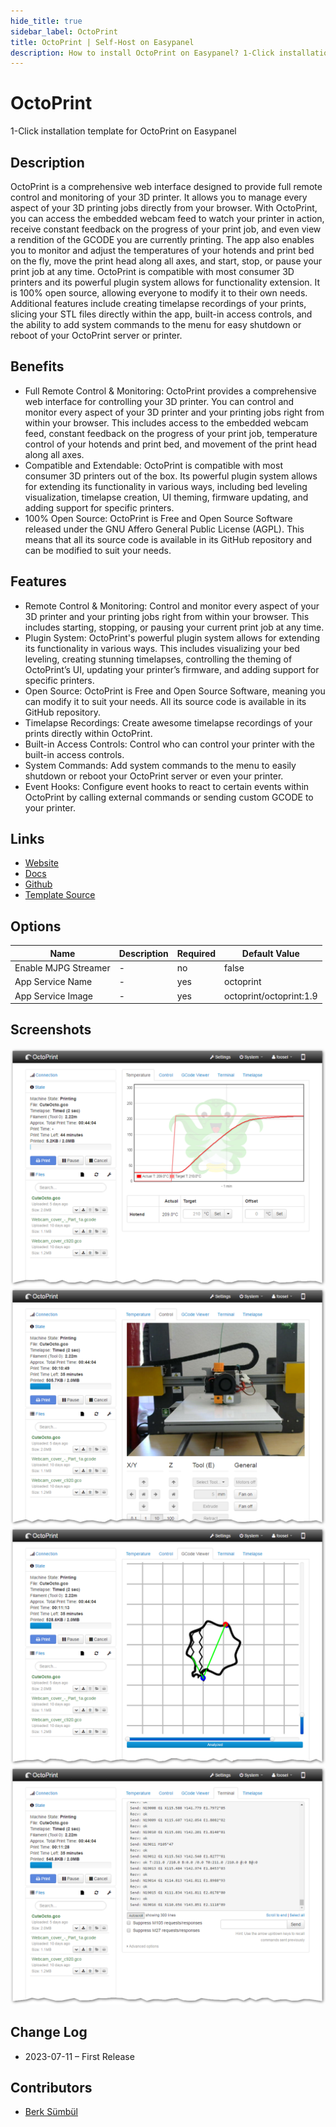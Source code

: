 ```yaml
---
hide_title: true
sidebar_label: OctoPrint
title: OctoPrint | Self-Host on Easypanel
description: How to install OctoPrint on Easypanel? 1-Click installation template for OctoPrint on Easypanel
---
```


<!-- generated -->

# OctoPrint

1-Click installation template for OctoPrint on Easypanel

## Description

OctoPrint is a comprehensive web interface designed to provide full remote control and monitoring of your 3D printer. It allows you to manage every aspect of your 3D printing jobs directly from your browser. With OctoPrint, you can access the embedded webcam feed to watch your printer in action, receive constant feedback on the progress of your print job, and even view a rendition of the GCODE you are currently printing. The app also enables you to monitor and adjust the temperatures of your hotends and print bed on the fly, move the print head along all axes, and start, stop, or pause your print job at any time. OctoPrint is compatible with most consumer 3D printers and its powerful plugin system allows for functionality extension. It is 100% open source, allowing everyone to modify it to their own needs. Additional features include creating timelapse recordings of your prints, slicing your STL files directly within the app, built-in access controls, and the ability to add system commands to the menu for easy shutdown or reboot of your OctoPrint server or printer.

## Benefits

- Full Remote Control & Monitoring: OctoPrint provides a comprehensive web interface for controlling your 3D printer. You can control and monitor every aspect of your 3D printer and your printing jobs right from within your browser. This includes access to the embedded webcam feed, constant feedback on the progress of your print job, temperature control of your hotends and print bed, and movement of the print head along all axes.
- Compatible and Extendable: OctoPrint is compatible with most consumer 3D printers out of the box. Its powerful plugin system allows for extending its functionality in various ways, including bed leveling visualization, timelapse creation, UI theming, firmware updating, and adding support for specific printers.
- 100% Open Source: OctoPrint is Free and Open Source Software released under the GNU Affero General Public License (AGPL). This means that all its source code is available in its GitHub repository and can be modified to suit your needs.

## Features

- Remote Control & Monitoring: Control and monitor every aspect of your 3D printer and your printing jobs right from within your browser. This includes starting, stopping, or pausing your current print job at any time.
- Plugin System: OctoPrint's powerful plugin system allows for extending its functionality in various ways. This includes visualizing your bed leveling, creating stunning timelapses, controlling the theming of OctoPrint’s UI, updating your printer’s firmware, and adding support for specific printers.
- Open Source: OctoPrint is Free and Open Source Software, meaning you can modify it to suit your needs. All its source code is available in its GitHub repository.
- Timelapse Recordings: Create awesome timelapse recordings of your prints directly within OctoPrint.
- Built-in Access Controls: Control who can control your printer with the built-in access controls.
- System Commands: Add system commands to the menu to easily shutdown or reboot your OctoPrint server or even your printer.
- Event Hooks: Configure event hooks to react to certain events within OctoPrint by calling external commands or sending custom GCODE to your printer.

## Links

- [Website](https://octoprint.org)
- [Docs](https://docs.octoprint.org)
- [Github](https://github.com/OctoPrint/OctoPrint)
- [Template Source](https://github.com/easypanel-io/templates/tree/main/templates/octoprint)

## Options

Name | Description | Required | Default Value
-|-|-|-
Enable MJPG Streamer | - | no | false
App Service Name | - | yes | octoprint
App Service Image | - | yes | octoprint/octoprint:1.9

## Screenshots

![OctoPrint Screenshot](./assets/screenshot1.png)
![OctoPrint Screenshot](./assets/screenshot2.png)
![OctoPrint Screenshot](./assets/screenshot3.png)
![OctoPrint Screenshot](./assets/screenshot4.png)

## Change Log

- 2023-07-11 – First Release

## Contributors

- [Berk Sümbül](https://berksmbl.com)
